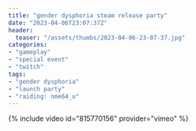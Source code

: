 ```yaml
---
title: "gender dysphoria steam release party"
date: "2023-04-06T23:07:37Z"
header:
  teaser: "/assets/thumbs/2023-04-06-23-07-37.jpg"
categories:
- "gameplay"
- "special event"
- "twitch"
tags:
- "gender dysphoria"
- "launch party"
- "raiding: nme64_u"
---
```

{% include video id="815770156" provider="vimeo" %}
